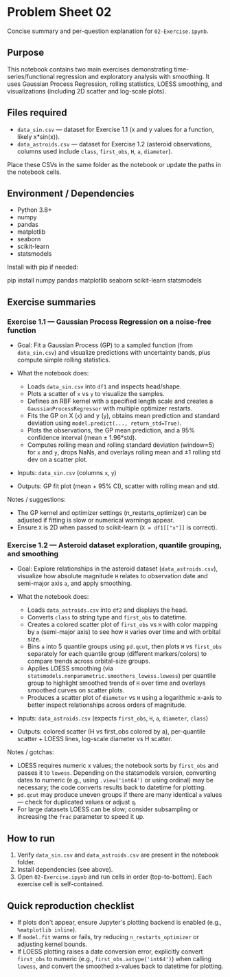 # Problem Sheet 02

Concise summary and per-question explanation for `02-Exercise.ipynb`.

## Purpose

This notebook contains two main exercises demonstrating time-series/functional regression and exploratory analysis with smoothing. It uses Gaussian Process Regression, rolling statistics, LOESS smoothing, and visualizations (including 2D scatter and log-scale plots).

## Files required

- `data_sin.csv` — dataset for Exercise 1.1 (x and y values for a function, likely x*sin(x)).
- `data_astroids.csv` — dataset for Exercise 1.2 (asteroid observations, columns used include `class`, `first_obs`, `H`, `a`, `diameter`).

Place these CSVs in the same folder as the notebook or update the paths in the notebook cells.

## Environment / Dependencies

- Python 3.8+
- numpy
- pandas
- matplotlib
- seaborn
- scikit-learn
- statsmodels

Install with pip if needed:

pip install numpy pandas matplotlib seaborn scikit-learn statsmodels

## Exercise summaries

### Exercise 1.1 — Gaussian Process Regression on a noise-free function

- Goal: Fit a Gaussian Process (GP) to a sampled function (from `data_sin.csv`) and visualize predictions with uncertainty bands, plus compute simple rolling statistics.
- What the notebook does:
  - Loads `data_sin.csv` into `df1` and inspects head/shape.
  - Plots a scatter of `x` vs `y` to visualize the samples.
  - Defines an RBF kernel with a specified length scale and creates a `GaussianProcessRegressor` with multiple optimizer restarts.
  - Fits the GP on X (`x`) and y (`y`), obtains mean prediction and standard deviation using `model.predict(..., return_std=True)`.
  - Plots the observations, the GP mean prediction, and a 95% confidence interval (mean ± 1.96*std).
  - Computes rolling mean and rolling standard deviation (window=5) for `x` and `y`, drops NaNs, and overlays rolling mean and ±1 rolling std dev on a scatter plot.

- Inputs: `data_sin.csv` (columns `x`, `y`)
- Outputs: GP fit plot (mean + 95% CI), scatter with rolling mean and std.

Notes / suggestions:
  - The GP kernel and optimizer settings (n_restarts_optimizer) can be adjusted if fitting is slow or numerical warnings appear.
  - Ensure `X` is 2D when passed to scikit-learn (`X = df1[["x"]]` is correct).

### Exercise 1.2 — Asteroid dataset exploration, quantile grouping, and smoothing

- Goal: Explore relationships in the asteroid dataset (`data_astroids.csv`), visualize how absolute magnitude `H` relates to observation date and semi-major axis `a`, and apply smoothing.
- What the notebook does:
  - Loads `data_astroids.csv` into `df2` and displays the head.
  - Converts `class` to string type and `first_obs` to datetime.
  - Creates a colored scatter plot of `first_obs` vs `H` with color mapping by `a` (semi-major axis) to see how `H` varies over time and with orbital size.
  - Bins `a` into 5 quantile groups using `pd.qcut`, then plots `H` vs `first_obs` separately for each quantile group (different markers/colors) to compare trends across orbital-size groups.
  - Applies LOESS smoothing (via `statsmodels.nonparametric.smoothers_lowess.lowess`) per quantile group to highlight smoothed trends of `H` over time and overlays smoothed curves on scatter plots.
  - Produces a scatter plot of `diameter` vs `H` using a logarithmic x-axis to better inspect relationships across orders of magnitude.

- Inputs: `data_astroids.csv` (expects `first_obs`, `H`, `a`, `diameter`, `class`)
- Outputs: colored scatter (H vs first_obs colored by a), per-quantile scatter + LOESS lines, log-scale diameter vs H scatter.

Notes / gotchas:
  - LOESS requires numeric x values; the notebook sorts by `first_obs` and passes it to `lowess`. Depending on the statsmodels version, converting dates to numeric (e.g., using `.view('int64')` or using ordinal) may be necessary; the code converts results back to datetime for plotting.
  - `pd.qcut` may produce uneven groups if there are many identical `a` values — check for duplicated values or adjust `q`.
  - For large datasets LOESS can be slow; consider subsampling or increasing the `frac` parameter to speed it up.

## How to run

1. Verify `data_sin.csv` and `data_astroids.csv` are present in the notebook folder.
2. Install dependencies (see above).
3. Open `02-Exercise.ipynb` and run cells in order (top-to-bottom). Each exercise cell is self-contained.

## Quick reproduction checklist

- If plots don't appear, ensure Jupyter's plotting backend is enabled (e.g., `%matplotlib inline`).
- If `model.fit` warns or fails, try reducing `n_restarts_optimizer` or adjusting kernel bounds.
- If LOESS plotting raises a date conversion error, explicitly convert `first_obs` to numeric (e.g., `first_obs.astype('int64')`) when calling `lowess`, and convert the smoothed x-values back to datetime for plotting.
